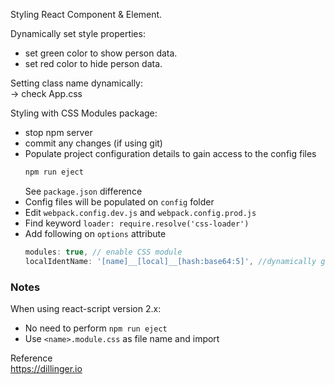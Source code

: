 Styling React Component & Element.

Dynamically set style properties:  
- set green color to show person data.  
- set red color to hide person data.

Setting class name dynamically:  
-> check App.css


Styling with CSS Modules package:
- stop npm server
- commit any changes (if using git)
- Populate project configuration details to gain access to the config files
  ```sh
  npm run eject
  ```
  See `package.json` difference
- Config files will be populated on `config` folder
- Edit `webpack.config.dev.js` and `webpack.config.prod.js`
- Find keyword `loader: require.resolve('css-loader')`
- Add following on `options` attribute
  ```javascript
  modules: true, // enable CSS module
  localIdentName: '[name]__[local]__[hash:base64:5]', //dynamically generate unique CSS class name
  ```  

  
### Notes
When using react-script version 2.x:
- No need to perform `npm run eject`
- Use `<name>.module.css` as file name and import




Reference  
https://dillinger.io